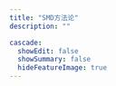 ```yaml
---
title: "SMD方法论"
description: ""

cascade:
  showEdit: false
  showSummary: false
  hideFeatureImage: true
---
```


<br>